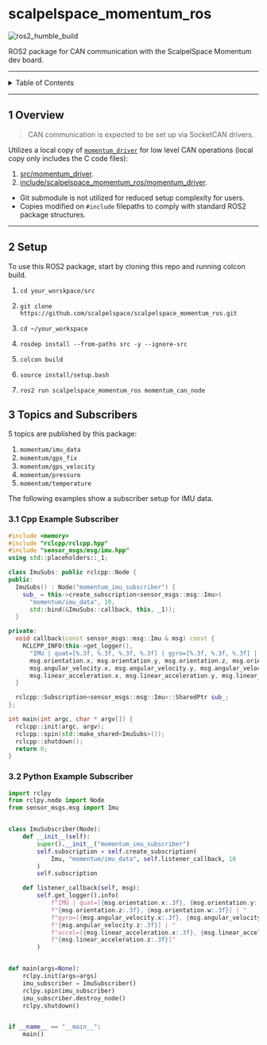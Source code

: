 # scalpelspace_momentum_ros

![ros2_humble_build](https://github.com/scalpelspace/scalpelspace_momentum_ros/actions/workflows/ros2_humble_build.yaml/badge.svg)

ROS2 package for CAN communication with the ScalpelSpace Momentum dev board.

---

<details markdown="1">
  <summary>Table of Contents</summary>

<!-- TOC -->
* [scalpelspace_momentum_ros](#scalpelspace_momentum_ros)
  * [1 Overview](#1-overview)
  * [2 Setup](#2-setup)
  * [3 Topics and Subscribers](#3-topics-and-subscribers)
    * [3.1 Cpp Example Subscriber](#31-cpp-example-subscriber)
    * [3.2 Python Example Subscriber](#32-python-example-subscriber)
<!-- TOC -->

</details>

---

## 1 Overview

> CAN communication is expected to be set up via SocketCAN drivers.

Utilizes a local copy of [
`momentum_driver`](https://github.com/scalpelspace/momentum_driver) for low
level CAN operations (local copy only includes the C code files):

1. [src/momentum_driver](src/momentum_driver).
2. [include/scalpelspace_momentum_ros/momentum_driver](include/scalpelspace_momentum_ros/momentum_driver).

- Git submodule is not utilized for reduced setup complexity for users.
- Copies modified on `#include` filepaths to comply with standard ROS2 package
  structures.

---

## 2 Setup

To use this ROS2 package, start by cloning this repo and running colcon build.

1. ```shell
   cd your_worskpace/src
   ```
2. ```shell
   git clone https://github.com/scalpelspace/scalpelspace_momentum_ros.git
   ```
3. ```shell
   cd ~/your_workspace
   ```
4. ```shell
   rosdep install --from-paths src -y --ignore-src
   ```
5. ```shell
   colcon build
   ```
6. ```shell
   source install/setup.bash
   ```
7. ```shell
   ros2 run scalpelspace_momentum_ros momentum_can_node
   ```

## 3 Topics and Subscribers

5 topics are published by this package:

1. `momentum/imu_data`
2. `momentum/gps_fix`
3. `momentum/gps_velocity`
4. `momentum/pressure`
5. `momentum/temperature`

The following examples show a subscriber setup for IMU data.

### 3.1 Cpp Example Subscriber

```cpp
#include <memory>
#include "rclcpp/rclcpp.hpp"
#include "sensor_msgs/msg/imu.hpp"
using std::placeholders::_1;

class ImuSubs: public rclcpp::Node {
public:
  ImuSubs() : Node("momentum_imu_subscriber") {
    sub_ = this->create_subscription<sensor_msgs::msg::Imu>(
      "momentum/imu_data", 10,
      std::bind(&ImuSubs::callback, this, _1));
  }

private:
  void callback(const sensor_msgs::msg::Imu & msg) const {
    RCLCPP_INFO(this->get_logger(),
      "IMU | quat=[%.3f, %.3f, %.3f, %.3f] | gyro=[%.3f, %.3f, %.3f] | accel=[%.3f, %.3f, %.3f]",
      msg.orientation.x, msg.orientation.y, msg.orientation.z, msg.orientation.w,
      msg.angular_velocity.x, msg.angular_velocity.y, msg.angular_velocity.z,
      msg.linear_acceleration.x, msg.linear_acceleration.y, msg.linear_acceleration.z);
  }

  rclcpp::Subscription<sensor_msgs::msg::Imu>::SharedPtr sub_;
};

int main(int argc, char * argv[]) {
  rclcpp::init(argc, argv);
  rclcpp::spin(std::make_shared<ImuSubs>());
  rclcpp::shutdown();
  return 0;
}
```

### 3.2 Python Example Subscriber

```python
import rclpy
from rclpy.node import Node
from sensor_msgs.msg import Imu


class ImuSubscriber(Node):
    def __init__(self):
        super().__init__("momentum_imu_subscriber")
        self.subscription = self.create_subscription(
            Imu, "momentum/imu_data", self.listener_callback, 10
        )
        self.subscription

    def listener_callback(self, msg):
        self.get_logger().info(
            f"IMU | quat=[{msg.orientation.x:.3f}, {msg.orientation.y:.3f}, "
            f"{msg.orientation.z:.3f}, {msg.orientation.w:.3f}] | "
            f"gyro=[{msg.angular_velocity.x:.3f}, {msg.angular_velocity.y:.3f}, "
            f"{msg.angular_velocity.z:.3f}] | "
            f"accel=[{msg.linear_acceleration.x:.3f}, {msg.linear_acceleration.y:.3f}, "
            f"{msg.linear_acceleration.z:.3f}]"
        )


def main(args=None):
    rclpy.init(args=args)
    imu_subscriber = ImuSubscriber()
    rclpy.spin(imu_subscriber)
    imu_subscriber.destroy_node()
    rclpy.shutdown()


if __name__ == "__main__":
    main()
```
